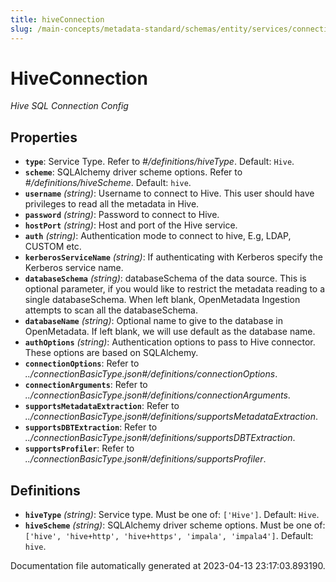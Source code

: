```yaml
---
title: hiveConnection
slug: /main-concepts/metadata-standard/schemas/entity/services/connections/database/hiveconnection
---
```


# HiveConnection

*Hive SQL Connection Config*

## Properties

- **`type`**: Service Type. Refer to *#/definitions/hiveType*. Default: `Hive`.
- **`scheme`**: SQLAlchemy driver scheme options. Refer to *#/definitions/hiveScheme*. Default: `hive`.
- **`username`** *(string)*: Username to connect to Hive. This user should have privileges to read all the metadata in Hive.
- **`password`** *(string)*: Password to connect to Hive.
- **`hostPort`** *(string)*: Host and port of the Hive service.
- **`auth`** *(string)*: Authentication mode to connect to hive, E.g, LDAP, CUSTOM etc.
- **`kerberosServiceName`** *(string)*: If authenticating with Kerberos specify the Kerberos service name.
- **`databaseSchema`** *(string)*: databaseSchema of the data source. This is optional parameter, if you would like to restrict the metadata reading to a single databaseSchema. When left blank, OpenMetadata Ingestion attempts to scan all the databaseSchema.
- **`databaseName`** *(string)*: Optional name to give to the database in OpenMetadata. If left blank, we will use default as the database name.
- **`authOptions`** *(string)*: Authentication options to pass to Hive connector. These options are based on SQLAlchemy.
- **`connectionOptions`**: Refer to *../connectionBasicType.json#/definitions/connectionOptions*.
- **`connectionArguments`**: Refer to *../connectionBasicType.json#/definitions/connectionArguments*.
- **`supportsMetadataExtraction`**: Refer to *../connectionBasicType.json#/definitions/supportsMetadataExtraction*.
- **`supportsDBTExtraction`**: Refer to *../connectionBasicType.json#/definitions/supportsDBTExtraction*.
- **`supportsProfiler`**: Refer to *../connectionBasicType.json#/definitions/supportsProfiler*.
## Definitions

- **`hiveType`** *(string)*: Service type. Must be one of: `['Hive']`. Default: `Hive`.
- **`hiveScheme`** *(string)*: SQLAlchemy driver scheme options. Must be one of: `['hive', 'hive+http', 'hive+https', 'impala', 'impala4']`. Default: `hive`.


Documentation file automatically generated at 2023-04-13 23:17:03.893190.
